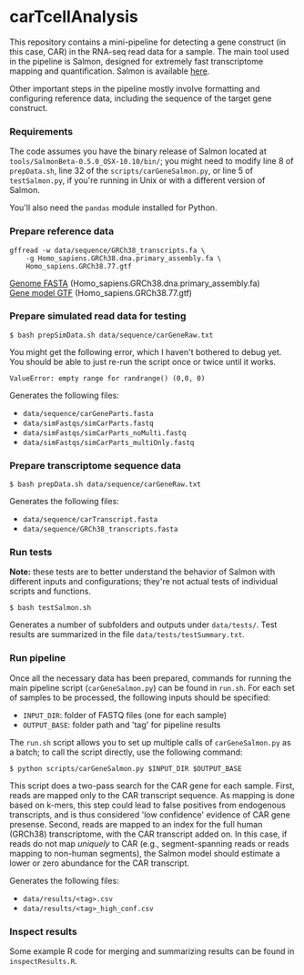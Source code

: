 # carTcellAnalysis
This repository contains a mini-pipeline for detecting a gene construct (in this case, CAR) in the RNA-seq read data for a sample. The main tool used in the pipeline is Salmon, designed for extremely fast transcriptome mapping and quantification. Salmon is available [here](https://github.com/COMBINE-lab/salmon).

Other important steps in the pipeline mostly involve formatting and configuring reference data, including the sequence of the target gene construct.

### Requirements

The code assumes you have the binary release of Salmon located at `tools/SalmonBeta-0.5.0_OSX-10.10/bin/`; you might need to modify line 8 of `prepData.sh`, line 32 of the `scripts/carGeneSalmon.py`, or line 5 of `testSalmon.py`, if you're running in Unix or with a different version of Salmon.

You'll also need the `pandas` module installed for Python.

### Prepare reference data

```
gffread -w data/sequence/GRCh38_transcripts.fa \
	-g Homo_sapiens.GRCh38.dna.primary_assembly.fa \
	Homo_sapiens.GRCh38.77.gtf
```

[Genome FASTA](ftp://ftp.ensembl.org/pub/release-77/fasta/homo_sapiens/dna/Homo_sapiens.GRCh38.dna.primary_assembly.fa.gz) (Homo\_sapiens.GRCh38.dna.primary\_assembly.fa)  
[Gene model GTF](ftp://ftp.ensembl.org/pub/release-77/gtf/homo_sapiens) (Homo_sapiens.GRCh38.77.gtf)  



### Prepare simulated read data for testing
```
$ bash prepSimData.sh data/sequence/carGeneRaw.txt
```

You might get the following error, which I haven't bothered to debug yet. You should be able to just re-run the script once or twice until it works.

```
ValueError: empty range for randrange() (0,0, 0)
```

Generates the following files:

+ `data/sequence/carGeneParts.fasta`
+ `data/simFastqs/simCarParts.fastq`
+ `data/simFastqs/simCarParts_noMulti.fastq`
+ `data/simFastqs/simCarParts_multiOnly.fastq`



### Prepare transcriptome sequence data

```
$ bash prepData.sh data/sequence/carGeneRaw.txt 
```

Generates the following files:

+ `data/sequence/carTranscript.fasta`
+ `data/sequence/GRCh38_transcripts.fasta`



### Run tests

**Note:** these tests are to better understand the behavior of Salmon with different inputs and configurations; they're not actual tests of individual scripts and functions.

```
$ bash testSalmon.sh
```

Generates a number of subfolders and outputs under `data/tests/`. Test results are summarized in the file `data/tests/testSummary.txt`.



### Run pipeline

Once all the necessary data has been prepared, commands for running the main pipeline script (`carGeneSalmon.py`) can be found in `run.sh`. For each set of samples to be processed, the following inputs should be specified:

+ `INPUT_DIR`: folder of FASTQ files (one for each sample)  
+ `OUTPUT_BASE`: folder path and 'tag' for pipeline results  

The `run.sh` script allows you to set up multiple calls of `carGeneSalmon.py` as a batch; to call the script directly, use the following command:

```
$ python scripts/carGeneSalmon.py $INPUT_DIR $OUTPUT_BASE
```

This script does a two-pass search for the CAR gene for each sample. First, reads are mapped only to the CAR transcript sequence. As mapping is done based on k-mers, this step could lead to false positives from endogenous transcripts, and is thus considered 'low confidence' evidence of CAR gene presense. Second, reads are mapped to an index for the full human (GRCh38) transcriptome, with the CAR transcript added on. In this case, if reads do not map *uniquely* to CAR (e.g., segment-spanning reads or reads mapping to non-human segments), the Salmon model should estimate a lower or zero abundance for the CAR transcript.

Generates the following files:

+ `data/results/<tag>.csv`
+ `data/results/<tag>_high_conf.csv`


### Inspect results

Some example R code for merging and summarizing results can be found in `inspectResults.R`.
